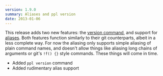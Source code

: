 ```yaml
---
version: 1.9.0
summary: Aliases and ppl version
date: 2013-01-06
---
```


This release adds two new features: the [version
command](/commands/version), and support for
[aliases](/documentation/configuration/alias). Both features function similarly
to their git counterparts, albeit in a less complete way. For now the aliasing
only supports simple aliasing of plain command names, and doesn't allow things
like aliasing long chains of arguments or git's `!f() {}` style commands. These
things will come in time.

* Added `ppl version` command
* Added rudimentary alias support
